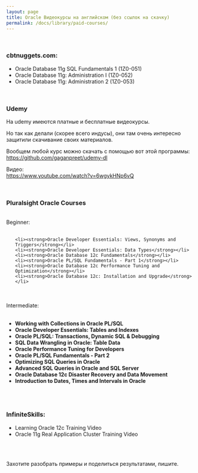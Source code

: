 ```yaml
---
layout: page
title: Oracle Видеокурсы на английском (без ссылок на скачку)
permalink: /docs/library/paid-courses/
---
```



<br/>


### cbtnuggets.com:


<ul>
	<li>Oracle Database 11g SQL Fundamentals 1 (1Z0-051)</li>
	<li>Oracle Database 11g: Administration I (1Z0-052)</li>
	<li>Oracle Database 11g: Administration 2 (1Z0-053)</li>

</ul>



<br/>

### Udemy

На udemy имеются платные и бесплатные видеокурсы.

Но так как делали (скорее всего индусы), они там очень интересно защитили скачивание своих материалов.

Вообщем любой курс можно скачать с помощью вот этой программы:  
https://github.com/gaganpreet/udemy-dl

Видео:  
https://www.youtube.com/watch?v=6wgykHNp6vQ



<br/>

### Pluralsight Oracle Courses

<br/>
Beginner:
<br/><br/>

<ul>

	<li><strong>Oracle Developer Essentials: Views, Synonyms and Triggers</strong></li>
	<li><strong>Oracle Developer Essentials: Data Types</strong></li>
	<li><strong>Oracle Database 12c Fundamentals</strong></li>
	<li><strong>Oracle PL/SQL Fundamentals - Part 1</strong></li>
 	<li><strong>Oracle Database 12c Performance Tuning and Optimization</strong></li>
 	<li><strong>Oracle Database 12c: Installation and Upgrade</strong></li>

</ul>


<br/><br/>
Intermediate:
<br/><br/>

<ul>
	<li><strong>Working with Collections in Oracle PL/SQL</strong></li>
	<li><strong>Oracle Developer Essentials: Tables and Indexes</strong></li>
	<li><strong>Oracle PL/SQL: Transactions, Dynamic SQL & Debugging</strong></li>
	<li><strong>SQL Data Wrangling in Oracle: Table Data</strong></li>
	<li><strong>Oracle Performance Tuning for Developers</strong></li>
	<li><strong>Oracle PL/SQL Fundamentals - Part 2</strong></li>
	<li><strong>Optimizing SQL Queries in Oracle</strong></li>
	<li><strong>Advanced SQL Queries in Oracle and SQL Server</strong></li>
	<li><strong>Oracle Database 12c Disaster Recovery and Data Movement</strong></li>
	<li><strong>Introduction to Dates, Times and Intervals in Oracle</strong></li>
</ul>



<br/><br/>


### InfiniteSkills:


<ul>
	<li>Learning Oracle 12c Training Video</li>
	<li>Oracle 11g Real Application Cluster Training Video</li>
</ul>




<br/><br/>

Захотите разобрать примеры и поделиться результатами, пишите.
